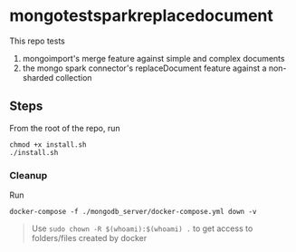 # mongotestsparkreplacedocument
This repo tests 
1. mongoimport's merge feature against simple and complex documents
1. the mongo spark connector's replaceDocument feature against a non-sharded collection

## Steps
From the root of the repo, run
```shell script
chmod +x install.sh
./install.sh
```
### Cleanup
Run 
```shell script
docker-compose -f ./mongodb_server/docker-compose.yml down -v
```

> Use `sudo chown -R $(whoami):$(whoami) .` to get access to folders/files created by docker
